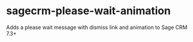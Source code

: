 # sagecrm-please-wait-animation
Adds a please wait message with dismiss link and animation to Sage CRM 7.3+
